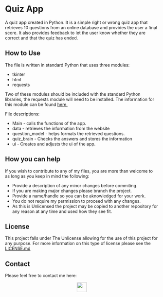 # Quiz App

A quiz app created in Python. It is a simple right or wrong quiz app that retrieves 10 questions from an online database and provides the user a final score. 
It also provides feedback to let the user know whether they are correct and that the quiz has ended.  

## How to Use

The file is written in standard Python that uses three modules: 
- tkinter
- html
- requests

Two of these modules should be included with the standard Python libraries, the requests module will need to be installed. The information for this module can be found [here.](https://realpython.com/python-requests/)

File descriptions:

- Main - calls the functions of the app. 
- data - retrieves the information from the website 
- question_model - helps formats the retrieved questions.
- quiz_brain - Checks the answers and stores the information
- ui - Creates and adjusts the ui of the app.

## How you can help

If you wish to contribute to any of my files, you are more than welcome to as long as you keep in mind the following:
 - Provide a description of any minor changes before commiting.
 - If you are making major changes please branch the project.
 - Provide a name/handle so you can be aknowledged for your work.
 - You do not require my permission to proceed with any changes.
 - As this is Unlicensed the project may be copied to another repository for any reason at any time and used how they see fit.

## License

This project falls under The Unlicense allowing for the use of this project for any purpose. For more information on this type of license please see the [LICENSE.md](https://github.com/alexhill-coder/python-quiz-app/blob/master/LICENSE.md)

## Contact

Please feel free to contact me here:
<p align=center>
<a href="https://www.linkedin.com/in/alex-hill-webdeveloper">
<img src="https://img.shields.io/badge/-@alex hill webdeveloper-blue?style=for-the-badge&logo=Linkedin&logoColor=white&link=https://www.linkedin.com/in/alex-hill-webdeveloper/" height=32/>
</a>
</p>
